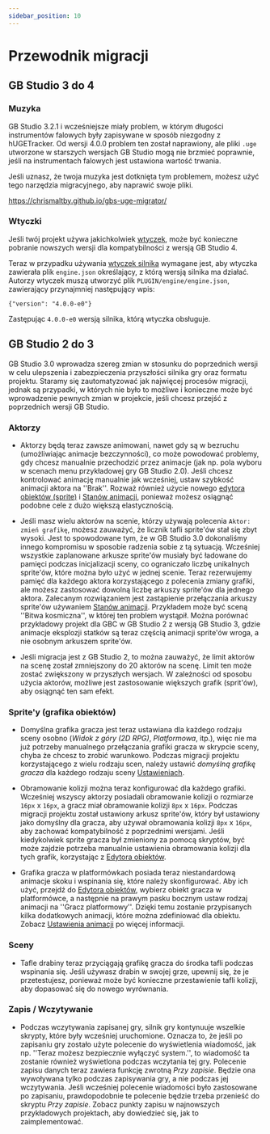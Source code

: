```yaml
---
sidebar_position: 10
---
```


# Przewodnik migracji

## GB Studio 3 do 4

### Muzyka

GB Studio 3.2.1 i wcześniejsze miały problem, w którym długości instrumentów falowych były zapisywane w sposób niezgodny z hUGETracker. Od wersji 4.0.0 problem ten został naprawiony, ale pliki `.uge` utworzone w starszych wersjach GB Studio mogą nie brzmieć poprawnie, jeśli na instrumentach falowych jest ustawiona wartość trwania. 

Jeśli uznasz, że twoja muzyka jest dotknięta tym problemem, możesz użyć tego narzędzia migracyjnego, aby naprawić swoje pliki.

https://chrismaltby.github.io/gbs-uge-migrator/

### Wtyczki

Jeśli twój projekt używa jakichkolwiek [wtyczek](/docs/extending-gbstudio/plugins), może być konieczne pobranie nowszych wersji dla kompatybilności z wersją GB Studio 4.

Teraz w przypadku używania [wtyczek silnika](/docs/extending-gbstudio/plugins#engine-plugins) wymagane jest, aby wtyczka zawierała plik `engine.json` określający, z którą wersją silnika ma działać. Autorzy wtyczek muszą utworzyć plik `PLUGIN/engine/engine.json`, zawierający przynajmniej następujący wpis:

```
{"version": "4.0.0-e0"}
```
Zastępując `4.0.0-e0` wersją silnika, którą wtyczka obsługuje.


## GB Studio 2 do 3

GB Studio 3.0 wprowadza szereg zmian w stosunku do poprzednich wersji w celu ulepszenia i zabezpieczenia przyszłości silnika gry oraz formatu projektu. Staramy się zautomatyzować jak najwięcej procesów migracji, jednak są przypadki, w których nie było to możliwe i konieczne może być wprowadzenie pewnych zmian w projekcie, jeśli chcesz przejść z poprzednich wersji GB Studio.


### Aktorzy

- Aktorzy będą teraz zawsze animowani, nawet gdy są w bezruchu (umożliwiając animacje bezczynności), co może powodować problemy, gdy chcesz manualnie przechodzić przez animacje (jak np. pola wyboru w scenach menu przykładowej gry GB Studio 2.0). Jeśli chcesz kontrolować animację manualnie jak wcześniej, ustaw szybkość animacji aktora na ''Brak''. Rozważ również użycie nowego [edytora obiektów (sprite)](/docs/assets/sprites/#sprite-editor) i [Stanów animacji](/docs/assets/sprites/#animation-states), ponieważ możesz osiągnąć podobne cele z dużo większą elastycznością.


- Jeśli masz wielu aktorów na scenie, którzy używają polecenia `Aktor: zmień grafikę`, możesz zauważyć, że licznik tafli sprite'ów stał się zbyt wysoki. Jest to spowodowane tym, że w GB Studio 3.0 dokonaliśmy innego kompromisu w sposobie radzenia sobie z tą sytuacją. Wcześniej wszystkie zaplanowane arkusze sprite'ów musiały być ładowane do pamięci podczas inicjalizacji sceny, co ograniczało liczbę unikalnych sprite'ów, które można było użyć w jednej scenie. Teraz rezerwujemy pamięć dla każdego aktora korzystającego z polecenia zmiany grafiki, ale możesz zastosować dowolną liczbę arkuszy sprite'ów dla jednego aktora. Zalecanym rozwiązaniem jest zastąpienie przełączania arkuszy sprite'ów używaniem [Stanów animacji](/docs/assets/sprites/#animation-states). Przykładem może być sceną ''Bitwa kosmiczna'', w której ten problem wystąpił. 
Można porównać przykładowy projekt dla GBC w GB Studio 2 z wersją GB Studio 3, gdzie animacje eksplozji statków są teraz częścią animacji sprite'ów wroga, a nie osobnym arkuszem sprite'ów.

- Jeśli migracja jest z GB Studio 2, to można zauważyć, że limit aktorów na scenę został zmniejszony do 20 aktorów na scenę. Limit ten może zostać zwiększony w przyszłych wersjach. W zależności od sposobu użycia aktorów, możliwe jest zastosowanie większych grafik (sprit'ów), aby osiągnąć ten sam efekt.


### Sprite'y (grafika obiektów)

- Domyślna grafika gracza jest teraz ustawiana dla każdego rodzaju sceny osobno (_Widok z góry (2D RPG)_, _Platformowa_, itp.), więc nie ma już potrzeby manualnego przełączania grafiki gracza w skrypcie sceny, chyba że chcesz to zrobić warunkowo. Podczas migracji projektu korzystającego z wielu rodzaju scen, należy ustawić _domyślną grafikę gracza_ dla każdego rodzaju sceny [Ustawieniach](/docs/settings/#default-player-sprites).

- Obramowanie kolizji można teraz konfigurować dla każdego grafiki. Wcześniej wszyscy aktorzy posiadali obramowanie kolizji o rozmiarze `16px` x `16px`, a gracz miał obramowanie kolizji `8px` x `16px`. Podczas migracji projektu został ustawiony arkusz sprite'ów, który był ustawiony jako domyślny dla gracza, aby używał obramowania kolizji `8px` x `16px`, aby zachować kompatybilność z poprzednimi wersjami. Jeśli kiedykolwiek sprite gracza był zmieniony za pomocą skryptów, być może zajdzie potrzeba manualnie ustawienia obramowania kolizji dla tych grafik, korzystając z [Edytora obiektów](/docs/assets/sprites/#sprite-editor).

- Grafika gracza w platformówkach posiada teraz niestandardową animacje skoku i wspinania się, które należy skonfigurować. Aby ich użyć, przejdź do [Edytora obiektów](/docs/assets/sprites/#sprite-editor), wybierz obiekt gracza w platformówce, a następnie na prawym pasku bocznym ustaw rodzaj animacji na ''Gracz platformowy''. Dzięki temu zostanie przypisanych kilka dodatkowych animacji, które można zdefiniować dla obiektu. Zobacz [Ustawienia animacji](/docs/assets/sprites/#animation-settings) po więcej informacji.


### Sceny

- Tafle drabiny teraz przyciągają grafikę gracza do środka tafli podczas wspinania się. Jeśli używasz drabin w swojej grze, upewnij się, że je przetestujesz, ponieważ może być konieczne przestawienie tafli kolizji, aby dopasować się do nowego wyrównania.


### Zapis / Wczytywanie

- Podczas wczytywania zapisanej gry, silnik gry kontynuuje wszelkie skrypty, które były wcześniej uruchomione. Oznacza to, że jeśli po zapisaniu gry zostało użyte polecenie do wyświetlenia wiadomość, jak np. ''Teraz możesz bezpiecznie wyłączyć system.'', to wiadomość ta zostanie również wyświetlona podczas wczytania tej gry.  Polecenie zapisu danych teraz zawiera funkcję zwrotną _Przy zapisie_. Będzie ona wywoływana tylko podczas zapisywania gry, a nie podczas jej wczytywania. Jeśli wcześniej polecenie wiadomości było zastosowane po zapisaniu, prawdopodobnie te polecenie będzie trzeba przenieść do skryptu _Przy zapisie_. Zobacz punkty zapisu w najnowszych przykładowych projektach, aby dowiedzieć się, jak to zaimplementować.
